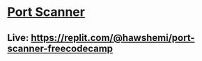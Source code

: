 # [Port Scanner](https://www.freecodecamp.org/learn/information-security/information-security-projects/port-scanner)

## Live: https://replit.com/@hawshemi/port-scanner-freecodecamp
